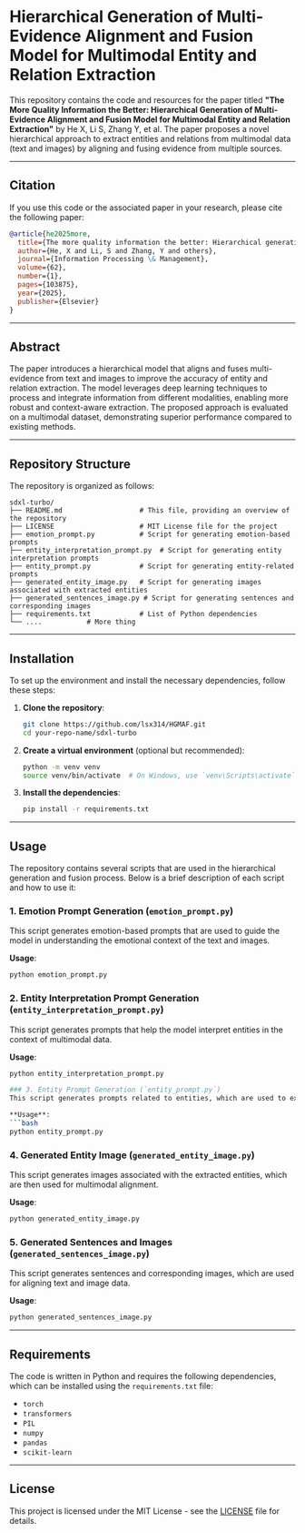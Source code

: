 
# Hierarchical Generation of Multi-Evidence Alignment and Fusion Model for Multimodal Entity and Relation Extraction

This repository contains the code and resources for the paper titled **"The More Quality Information the Better: Hierarchical Generation of Multi-Evidence Alignment and Fusion Model for Multimodal Entity and Relation Extraction"** by He X, Li S, Zhang Y, et al. The paper proposes a novel hierarchical approach to extract entities and relations from multimodal data (text and images) by aligning and fusing evidence from multiple sources.

---

## Citation
If you use this code or the associated paper in your research, please cite the following paper:

```bibtex
@article{he2025more,
  title={The more quality information the better: Hierarchical generation of multi-evidence alignment and fusion model for multimodal entity and relation extraction},
  author={He, X and Li, S and Zhang, Y and others},
  journal={Information Processing \& Management},
  volume={62},
  number={1},
  pages={103875},
  year={2025},
  publisher={Elsevier}
}
```

---

## Abstract
The paper introduces a hierarchical model that aligns and fuses multi-evidence from text and images to improve the accuracy of entity and relation extraction. The model leverages deep learning techniques to process and integrate information from different modalities, enabling more robust and context-aware extraction. The proposed approach is evaluated on a multimodal dataset, demonstrating superior performance compared to existing methods.

---

## Repository Structure
The repository is organized as follows:

```
sdxl-turbo/
├── README.md                   # This file, providing an overview of the repository
├── LICENSE                     # MIT License file for the project
├── emotion_prompt.py           # Script for generating emotion-based prompts
├── entity_interpretation_prompt.py  # Script for generating entity interpretation prompts
├── entity_prompt.py            # Script for generating entity-related prompts
├── generated_entity_image.py   # Script for generating images associated with extracted entities
├── generated_sentences_image.py # Script for generating sentences and corresponding images
├── requirements.txt            # List of Python dependencies
└── ....           # More thing
```

---

## Installation
To set up the environment and install the necessary dependencies, follow these steps:

1. **Clone the repository**:
   ```bash
   git clone https://github.com/lsx314/HGMAF.git
   cd your-repo-name/sdxl-turbo
   ```

2. **Create a virtual environment** (optional but recommended):
   ```bash
   python -m venv venv
   source venv/bin/activate  # On Windows, use `venv\Scripts\activate`
   ```

3. **Install the dependencies**:
   ```bash
   pip install -r requirements.txt
   ```

---

## Usage
The repository contains several scripts that are used in the hierarchical generation and fusion process. Below is a brief description of each script and how to use it:

### 1. Emotion Prompt Generation (`emotion_prompt.py`)
This script generates emotion-based prompts that are used to guide the model in understanding the emotional context of the text and images.

**Usage**:
```bash
python emotion_prompt.py 
```

### 2. Entity Interpretation Prompt Generation (`entity_interpretation_prompt.py`)
This script generates prompts that help the model interpret entities in the context of multimodal data.

**Usage**:
```bash
python entity_interpretation_prompt.py 

### 3. Entity Prompt Generation (`entity_prompt.py`)
This script generates prompts related to entities, which are used to extract and align entities from text and images.

**Usage**:
```bash
python entity_prompt.py 
```

### 4. Generated Entity Image (`generated_entity_image.py`)
This script generates images associated with the extracted entities, which are then used for multimodal alignment.

**Usage**:
```bash
python generated_entity_image.py
```

### 5. Generated Sentences and Images (`generated_sentences_image.py`)
This script generates sentences and corresponding images, which are used for aligning text and image data.

**Usage**:
```bash
python generated_sentences_image.py
```

---

## Requirements
The code is written in Python and requires the following dependencies, which can be installed using the `requirements.txt` file:

- `torch`
- `transformers`
- `PIL`
- `numpy`
- `pandas`
- `scikit-learn`

---

## License
This project is licensed under the MIT License - see the [LICENSE](LICENSE) file for details.
